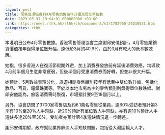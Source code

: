 ```yaml
---
layout: post
title: 零售管理協會料4月零售銷售按年升幅減慢至單位數
date: 2023-05-31 19:04:01.000000000 +08:00
link: https://news.rthk.hk/rthk/ch/component/k2/1702960-20230531.htm
categories: rthk
---
```


本港明日公布4月零售數據。香港零售管理協會主席謝邱安儀預計，4月零售業銷貨價值按年錄得單位數升幅，遠低於3月的40.9%，由於3月有較大的低基數效應。

她指，很多香港人在復活節假期外遊，加上消費券發放前有延後消費效應，均導致4月前半個月生意非常疲弱，但後半個月受惠消費券而好轉，但並非很大升幅。

她預計，5月數據表現分化，旅遊相關零售類別按年有低至中雙位數升幅，包括化妝品、百貨、鐘錶珠寶等。至於以本地市場為主的零售類別則錄得單位數跌幅。謝邱安儀認為，旅客消費需時恢復，市場預計要9至18個月以上。

另外，協會訪問了3700家零售店及約6.1萬名零售從業員，逾60%受訪者預計第3季有10%至20%人手短缺，近20%預計有單位數人手短缺，亦有逾10%預計人手短缺多達20%至30%。受訪者亦預計第4季短缺情況進一步轉差。

謝邱安儀期望，政府幫助業界解決人手短缺問題，包括從大灣區輸入人才。
